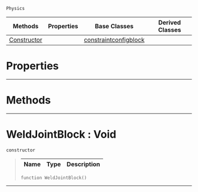 `Physics`

|Methods|Properties|Base Classes|Derived Classes|
|---|---|---|---|
|[ Constructor](https://github.com/ZilchEngine/ZilchDocs/blob/master/code_reference/class_reference/weldjointblock.md#weldjointblock-void)| |[constraintconfigblock](https://github.com/ZilchEngine/ZilchDocs/blob/master/code_reference/class_reference/constraintconfigblock.md)| |


 #  Properties


---  
 #  Methods


---  
 #  WeldJointBlock : Void

 `constructor`

> 
> |Name|Type|Description|
> |---|---|---|
> ``` lang=cpp, name=Nada
> function WeldJointBlock()
> ``` 


---  
 

 